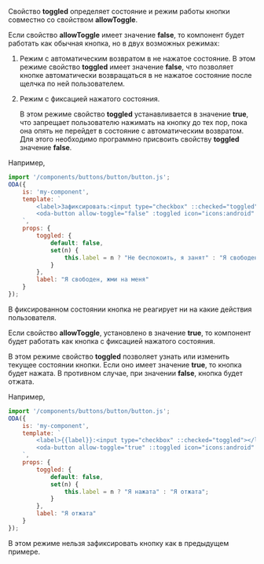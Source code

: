 ﻿Свойство **toggled** определяет состояние и режим работы кнопки совместно со свойством **allowToggle**.

Если свойство **allowToggle** имеет значение **false**, то компонент будет работать как обычная кнопка, но в двух возможных режимах:

1. Режим с автоматическим возвратом в не нажатое состояние.
    В этом режиме свойство **toggled** имеет значение **false**, что позволяет кнопке автоматически возвращаться в не нажатое состояние после щелчка по ней пользователем.

1. Режим с фиксацией нажатого состояния.

    В этом режиме свойство **toggled** устанавливается в значение **true**, что запрещает пользователю нажимать на кнопку до тех пор, пока она опять не перейдет в состояние с автоматическим возвратом. Для этого необходимо программно присвоить свойству **toggled** значение **false**.

Например,

```javascript _run_line_edit_loadoda_[my-component.js]
import '/components/buttons/button/button.js';
ODA({
    is: 'my-component',
    template: `
        <label>Зафиксировать:<input type="checkbox" ::checked="toggled"></label>
        <oda-button allow-toggle="false" :toggled icon="icons:android" :label></oda-button>
    `,
    props: {
        toggled: {
            default: false,
            set(n) {
                this.label = n ? "Не беспокоить, я занят" : "Я свободен, жми на меня";
            }
        },
        label: "Я свободен, жми на меня"
    }
});
```

В фиксированном состоянии кнопка не реагирует ни на какие действия пользователя.

Если свойство **allowToggle**, установлено в значение **true**, то компонент будет работать как кнопка с фиксацией нажатого состояния.

В этом режиме свойство **toggled** позволяет узнать или изменить текущее состоянии кнопки. Если оно имеет значение **true**, то кнопка будет нажата. В противном случае, при значении **false**, кнопка будет отжата.

Например,

```javascript _run_line_edit_loadoda_[my-component.js]
import '/components/buttons/button/button.js';
ODA({
    is: 'my-component',
    template: `
        <label>{{label}}:<input type="checkbox" ::checked="toggled"></label>
        <oda-button allow-toggle="true" ::toggled icon="icons:android" :label></oda-button>
    `,
    props: {
        toggled: {
            default: false,
            set(n) {
                this.label = n ? "Я нажата" : "Я отжата";
            }
        },
        label: "Я отжата"
    }
});
```

В этом режиме нельзя зафиксировать кнопку как в предыдущем примере.
